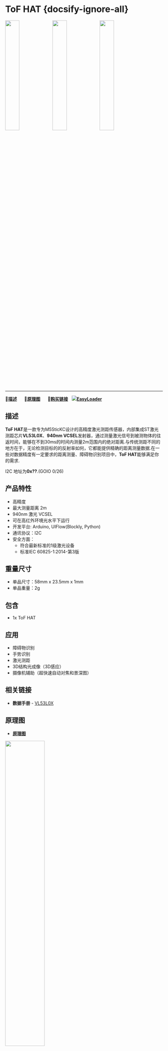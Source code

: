 # ToF HAT {docsify-ignore-all}

<img src="assets\img\product_pics\hat\env_hat\env_hat_01.jpg" width="30%" height="30%"><img src="assets\img\product_pics\hat\env_hat\env_hat_02.jpg" width="30%" height="30%"><img src="assets\img\product_pics\hat\env_hat\env_hat_03.jpg" width="30%" height="30%">

***

:memo:**[描述](#描述)**&nbsp;&nbsp;&nbsp;&nbsp;&nbsp;&nbsp;:electric_plug:**[原理图](#原理图)**&nbsp;&nbsp;&nbsp;&nbsp;&nbsp;&nbsp;🛒**[购买链接](https://m5stack.com/collections/m5-unit/products/m5stickc-env-hat)**&nbsp;&nbsp;&nbsp;<img src="https://m5stack.oss-cn-shenzhen.aliyuncs.com/image/EasyLoader_logo-min.jpg">**[EasyLoader](#EasyLoader)**

## 描述


**ToF HAT**是一款专为M5SticKC设计的高精度激光测距传感器，内部集成ST激光测距芯片**VL53L0X**、**940nm VCSEL**发射器，通过测量激光信号到被测物体的往返时间，能够在不到30ms的时间内测量2m范围内的绝对距离.与传统测距不同的地方在于，无论检测目标的的反射率如何，它都能提供精确的距离测量数据.在一些对数据精度有一定要求的距离测量、障碍物识别项目中，**ToF HAT**能够满足你的需求.


I2C 地址为**0x??**.(GOIO 0/26)


## 产品特性

- 高精度
- 最大测量距离 2m
- 940nm 激光 VCSEL 
- 可在高红外环境光水平下运行
- 开发平台: Arduino, UIFlow(Blockly, Python)
- 通讯协议：I2C 
- 安全方面：
    - 符合最新标准的1级激光设备
    - 标准IEC 60825-1:2014-第3版


## 重量尺寸

- 单品尺寸：58mm x 23.5mm x 1mm
- 单品重量：2g


## 包含

- 1x ToF HAT

## 应用

- 障碍物识别
- 手势识别
- 激光测距
- 3D结构光成像（3D感应）
- 摄像机辅助（超快速自动对焦和景深图）

## 相关链接

-  **数据手册** - [VL53L0X](https://pdf1.alldatasheet.com/datasheet-pdf/view/948120/STMICROELECTRONICS/VL53L0X.html)


## 原理图

- **[原理图](https://github.com/m5stack/M5-Schematic/blob/master/Hat/StickHat_ENV.pdf)**

<img src="assets\img\product_pics\hat\env_hat\env_hat_04.jpg" width="50%" height="50%">


## EasyLoader

<img src="https://m5stack.oss-cn-shenzhen.aliyuncs.com/image/EasyLoader_logo.png" width="100px" style="margin-top:20px">

<a href="https://m5stack.oss-cn-shenzhen.aliyuncs.com/EasyLoader/HAT/ENV/EasyLoader_StickC_HAT_ENV.exe"><button type="button" class="btn btn-primary">点击下载EasyLoader</button></a>

>1.EasyLoader是一个简洁快速的程序烧录器，每一个产品页面里的EasyLoader都提供了一个与产品相关的案例程序，通过简单步骤将其烧录至主控，能够进行一系列的功能验证.**(目前EasyLoader仅适用于Windows操作系统)**

>2.下载软件后，双击运行应用程序，将M5设备通过数据线连接至电脑,选择端口参数，点击 **"Burn"** 即可开始烧录.(**为M5StickC烧录时，请将波特率设置在750000或115200**)


### 管脚映射

<table>
 <tr><td>M5StickC</td><td>GPIO0</td><td>GPIO26</td><td>3.3V</td><td>GND</td></tr>
 <tr><td>ToF HAT</td><td>SCL</td><td>SDA</td><td>3.3V</td><td>GND</td></tr>
</table>
